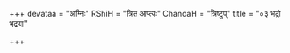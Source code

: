 +++
devataa = "अग्निः"
RShiH = "त्रित आप्त्यः"
ChandaH = "त्रिष्टुप्"
title = "०३ भद्रो भद्रया"

+++
